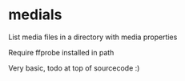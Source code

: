# medials
List media files in a directory with media properties

Require ffprobe installed in path

Very basic, todo at top of sourcecode :)
